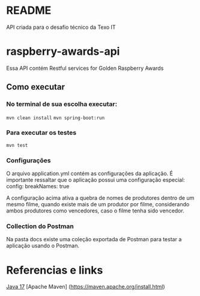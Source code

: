 # README #
API criada para o desafio técnico da Texo IT

# raspberry-awards-api #
Essa API contém Restful services for Golden Raspberry Awards

## Como executar ##

### No terminal de sua escolha executar: ###
`mvn clean install`
`mvn spring-boot:run`

### Para executar os testes ###
`mvn test`

### Configurações ###
O arquivo application.yml contém as configurações da aplicação.
É importante ressaltar que o aplicação possui uma configuração especial:
config:
  breakNames: true

A configuração acima ativa a quebra de nomes de produtores dentro de um mesmo filme, quando existe mais de um produtor por filme, considerando ambos produtores como vencedores, caso o filme tenha sido vencedor.

### Collection do Postman
Na pasta docs existe uma coleção exportada de Postman para testar a aplicação usando o Postman.

# Referencias e links #
[Java 17](https://www.oracle.com/java/technologies/javase/jdk17-archive-downloads.html)
[Apache Maven] (https://maven.apache.org/install.html)